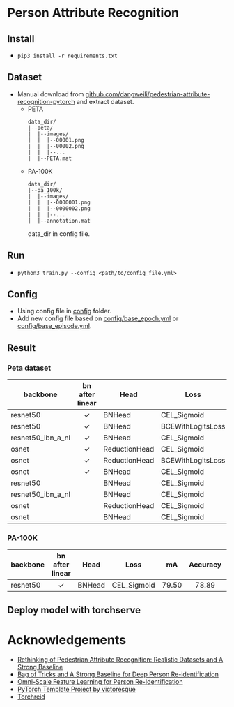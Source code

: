 # Person Attribute Recognition

## Install

- `pip3 install -r requirements.txt`

## Dataset

- Manual download from [github.com/dangweili/pedestrian-attribute-recognition-pytorch](https://github.com/dangweili/pedestrian-attribute-recognition-pytorch) and extract dataset.
  - PETA
    ```
    data_dir/
    |--peta/
    |  |--images/
    |  |  |--00001.png
    |  |  |--00002.png
    |  |  |--...
    |  |--PETA.mat
    ```
  - PA-100K
    ```
    data_dir/
    |--pa_100k/
    |  |--images/
    |  |  |--0000001.png
    |  |  |--0000002.png
    |  |  |--...
    |  |--annotation.mat
    ```
    data_dir in config file.

## Run

- `python3 train.py --config <path/to/config_file.yml>`

## Config

- Using config file in [config](config) folder.
- Add new config file based on [config/base_epoch.yml](config/base.yml) or [config/base_episode.yml](config/base_episode.yml).

## Result

### Peta dataset

| backbone          | bn after linear | Head          | Loss              |  mA   | Accuracy | Precision | Recall | F1-Score |
| ----------------- | :-------------: | ------------- | ----------------- | :---: | :------: | :-------: | :----: | :------: |
| resnet50          |     &check;     | BNHead        | CEL_Sigmoid       | 84.79 |  80.07   |   88.28   | 86.24  |  86.98   |
| resnet50          |     &check;     | BNHead        | BCEWithLogitsLoss | 79.47 |  76.33   |   87.22   | 82.38  |  84.33   |
| resnet50_ibn_a_nl |     &check;     | BNHead        | CEL_Sigmoid       | 83.49 |  79.60   |   88.89   | 85.14  |  86.65   |
| osnet             |     &check;     | ReductionHead | CEL_Sigmoid       | 77.67 |  73.44   |   84.17   | 80.60  |  81.97   |
| osnet             |     &check;     | ReductionHead | BCEWithLogitsLoss | 71.00 |  67.49   |   85.60   | 72.94  |  77.94   |
| osnet             |     &check;     | BNHead        | CEL_Sigmoid       | 77.89 |  72.57   |   83.68   | 79.96  |  81.32   |
| resnet50          |                 | BNHead        | CEL_Sigmoid       | 82.67 |  78.61   |   88.53   | 84.17  |  85.91   |
| resnet50_ibn_a_nl |                 | BNHead        | CEL_Sigmoid       | 82.24 |  78.57   |   88.48   | 84.20  |  85.91   |
| osnet             |                 | ReductionHead | CEL_Sigmoid       | 77.93 |  73.00   |   83.82   | 80.65  |  81.81   |
| osnet             |                 | BNHead        | CEL_Sigmoid       | 77.72 |  73.04   |   84.65   | 79.82  |  81.68   |

### PA-100K

| backbone | bn after linear | Head   | Loss        |  mA   | Accuracy | Precision | Recall | F1-Score |
| -------- | :-------------: | ------ | ----------- | :---: | :------: | :-------: | :----: | :------: |
| resnet50 |     &check;     | BNHead | CEL_Sigmoid | 79.50 |  78.89   |   88.17   | 86.28  |  86.80   |

## Deploy model with torchserve

# Acknowledgements

- [Rethinking of Pedestrian Attribute Recognition: Realistic Datasets and A Strong Baseline](https://arxiv.org/pdf/2005.11909.pdf)
- [Bag of Tricks and A Strong Baseline for Deep Person Re-identification](https://arxiv.org/pdf/1903.07071.pdf)
- [Omni-Scale Feature Learning for Person Re-Identification](https://arxiv.org/pdf/1905.00953.pdf)
- [PyTorch Template Project by victoresque](https://github.com/victoresque/pytorch-template)
- [Torchreid](https://github.com/KaiyangZhou/deep-person-reid)
